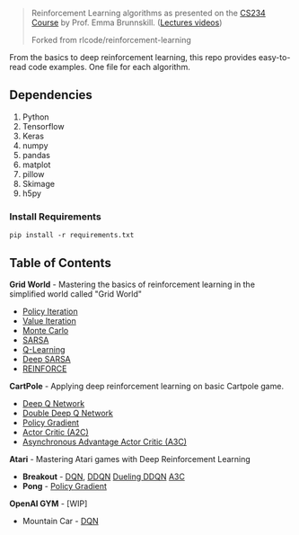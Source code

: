 > Reinforcement Learning algorithms as presented on the [CS234 Course](http://web.stanford.edu/class/cs234/CS234Win2019/index.html) by Prof. Emma Brunnskill. ([Lectures videos](https://www.youtube.com/playlist?list=PLoROMvodv4rOSOPzutgyCTapiGlY2Nd8u))
>
> Forked from rlcode/reinforcement-learning

From the basics to deep reinforcement learning, this repo provides easy-to-read code examples. One file for each algorithm.

## Dependencies
1. Python
2. Tensorflow
3. Keras
4. numpy
5. pandas
6. matplot
7. pillow
8. Skimage
9. h5py

### Install Requirements
```
pip install -r requirements.txt
```

## Table of Contents

**Grid World** - Mastering the basics of reinforcement learning in the simplified world called "Grid World"

- [Policy Iteration](./1-grid-world/1-policy-iteration)
- [Value Iteration](./1-grid-world/2-value-iteration)
- [Monte Carlo](./1-grid-world/3-monte-carlo)
- [SARSA](1-grid-world/5-sarsa)
- [Q-Learning](1-grid-world/6-q-learning)
- [Deep SARSA](1-grid-world/7-deep-sarsa)
- [REINFORCE](1-grid-world/8-reinforce)

**CartPole** - Applying deep reinforcement learning on basic Cartpole game.

- [Deep Q Network](./2-cartpole/1-dqn)
- [Double Deep Q Network](./2-cartpole/2-double-dqn)
- [Policy Gradient](./2-cartpole/3-reinforce)
- [Actor Critic (A2C)](./2-cartpole/4-actor-critic)
- [Asynchronous Advantage Actor Critic (A3C)](./2-cartpole/5-a3c)

**Atari** - Mastering Atari games with Deep Reinforcement Learning

- **Breakout** - [DQN](./3-atari/1-breakout/breakout_dqn.py), [DDQN](./3-atari/1-breakout/breakout_ddqn.py) [Dueling DDQN](./3-atari/1-breakout/breakout_ddqn.py) [A3C](./3-atari/1-breakout/breakout_a3c.py)
- **Pong** - [Policy Gradient](./3-atari/2-pong/pong_reinforce.py)

**OpenAI GYM** - [WIP]

- Mountain Car - [DQN](./4-gym/1-mountaincar)
